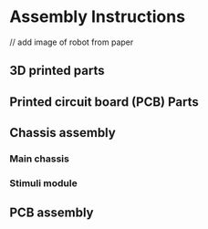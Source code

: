 # Assembly Instructions 

// add image of robot from paper

## 3D printed parts


## Printed circuit board (PCB) Parts


## Chassis assembly
### Main chassis
### Stimuli module 

## PCB assembly

